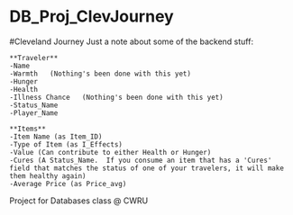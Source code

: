 DB_Proj_ClevJourney
===================
#Cleveland Journey
Just a note about some of the backend stuff:

```
**Traveler**
-Name
-Warmth   (Nothing's been done with this yet)
-Hunger
-Health
-Illness Chance   (Nothing's been done with this yet)
-Status_Name
-Player_Name
```

```
**Items**
-Item Name (as Item_ID)
-Type of Item (as I_Effects)
-Value (Can contribute to either Health or Hunger)
-Cures (A Status_Name.  If you consume an item that has a 'Cures' field that matches the status of one of your travelers, it will make them healthy again)
-Average Price (as Price_avg)
```

Project for Databases class @ CWRU
